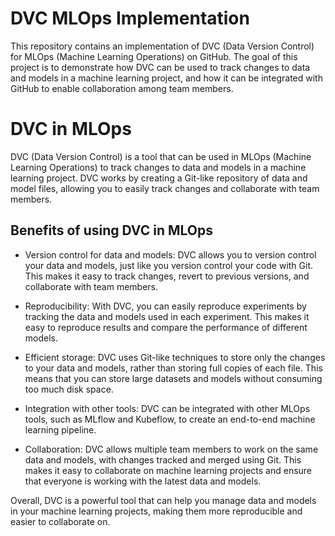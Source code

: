 # DVC MLOps Implementation

This repository contains an implementation of DVC (Data Version Control) for MLOps (Machine Learning Operations) on GitHub. The goal of this project is to demonstrate how DVC can be used to track changes to data and models in a machine learning project, and how it can be integrated with GitHub to enable collaboration among team members.

# DVC in MLOps

DVC (Data Version Control) is a tool that can be used in MLOps (Machine Learning Operations) to track changes to data and models in a machine learning project. DVC works by creating a Git-like repository of data and model files, allowing you to easily track changes and collaborate with team members.

## Benefits of using DVC in MLOps

- Version control for data and models: DVC allows you to version control your data and models, just like you version control your code with Git. This makes it easy to track changes, revert to previous versions, and collaborate with team members.

- Reproducibility: With DVC, you can easily reproduce experiments by tracking the data and models used in each experiment. This makes it easy to reproduce results and compare the performance of different models.

- Efficient storage: DVC uses Git-like techniques to store only the changes to your data and models, rather than storing full copies of each file. This means that you can store large datasets and models without consuming too much disk space.

- Integration with other tools: DVC can be integrated with other MLOps tools, such as MLflow and Kubeflow, to create an end-to-end machine learning pipeline.

- Collaboration: DVC allows multiple team members to work on the same data and models, with changes tracked and merged using Git. This makes it easy to collaborate on machine learning projects and ensure that everyone is working with the latest data and models.

Overall, DVC is a powerful tool that can help you manage data and models in your machine learning projects, making them more reproducible and easier to collaborate on.


